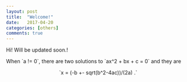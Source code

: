 ```yaml
---
layout: post
title:  "Welcome!"
date:   2017-04-20 
categories: [others]
comments: true
---
```

Hi! Will be updated soon.!

<p>When `a != 0`, there are two solutions to `ax^2 + bx + c = 0` and
they are</p>
<p style="text-align:center">
  `x = (-b +- sqrt(b^2-4ac))/(2a) .`
</p>